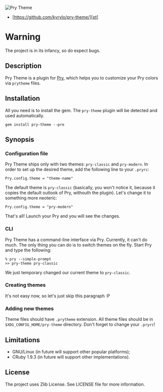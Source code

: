 ![Pry Theme][logo]

* [https://github.com/kyrylo/pry-theme/][pt]

Warning
=======

The project is in its infancy, so do expect bugs.

Description
-----------

Pry Theme is a plugin for [Pry][pry], which helps you to customize your Pry
colors via `prytheme` files.

Installation
------------

All you need is to install the gem. The `pry-theme` plugin will be detected and
used automatically.

    gem install pry-theme --pre

Synopsis
--------

### Configuration file

Pry Theme ships only with two themes: `pry-classic` and `pry-modern`. In order
to set up the desired theme, add the following line to your `.pryrc`:

    Pry.config.theme = "theme-name"

The default theme is `pry-classic` (basically, you won't notice it, because
it copies the default outlook of Pry, withouth the plugin). Let's change it to
something more neoteric:

    Pry.config.theme = "pry-modern"

That's all! Launch your Pry and you will see the changes.

### CLI

Pry Theme has a command-line interface via Pry. Currently, it can't do much. The
only thing you can do is to switch themes on the fly. Start Pry and type the
following:

    % pry --simple-prompt
    >> pry-theme pry-classic

We just temporary changed our current theme to `pry-classic`.

### Creating themes

It's not easy now, so let's just skip this paragraph :P

### Adding new themes

Theme files should have `.prytheme` extension. All theme files should be in
`$XDG_CONFIG_HOME/pry-theme` directory. Don't forget to change your `.pryrc`!

Limitations
-----------

* GNU/Linux (in future will support other popular platforms);
* CRuby 1.9.3 (in future will support other implementations).

License
-------

The project uses Zlib License. See LICENSE file for more information.

[pt]: https://github.com/kyrylo/pry-theme/ "Home page"
[logo]: http://img-fotki.yandex.ru/get/5107/98991937.a/0_7c6c8_871a1842_orig "Pry Theme"
[pry]: https://github.com/pry/pry/ "Pry's home page"
